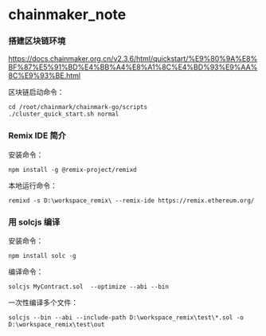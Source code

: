 # chainmaker_note

### 搭建区块链环境

https://docs.chainmaker.org.cn/v2.3.6/html/quickstart/%E9%80%9A%E8%BF%87%E5%91%BD%E4%BB%A4%E8%A1%8C%E4%BD%93%E9%AA%8C%E9%93%BE.html

区块链启动命令：
```
cd /root/chainmark/chainmark-go/scripts
./cluster_quick_start.sh normal
```


### Remix IDE 简介

安装命令：
```
npm install -g @remix-project/remixd
```

本地运行命令：
```
remixd -s D:\workspace_remix\ --remix-ide https://remix.ethereum.org/
```

### 用 solcjs 编译

安装命令：
```
npm install solc -g
```

编译命令：
```
solcjs MyContract.sol  --optimize --abi --bin
```
一次性编译多个文件：
```
solcjs --bin --abi --include-path D:\workspace_remix\test\*.sol -o D:\workspace_remix\test\out
```

